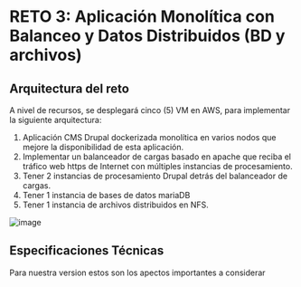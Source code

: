 # RETO 3: Aplicación Monolítica con Balanceo y Datos Distribuidos (BD y archivos)

## Arquitectura del reto 

A nivel de recursos, se desplegará cinco (5) VM en AWS, para implementar la siguiente
arquitectura:

  1. Aplicación CMS Drupal dockerizada monolítica en varios nodos que mejore la
  disponibilidad de esta aplicación.
  2. Implementar un balanceador de cargas basado en apache que reciba el tráfico web https
  de Internet con múltiples instancias de procesamiento.
  3. Tener 2 instancias de procesamiento Drupal detrás del balanceador de cargas.
  4. Tener 1 instancia de bases de datos mariaDB
  5. Tener 1 instancia de archivos distribuidos en NFS.

 ![image](https://user-images.githubusercontent.com/68908889/232166200-d585fa91-665b-4756-a80c-d0bb6818a142.png)

## Especificaciones Técnicas

Para nuestra version estos son los apectos importantes a considerar 


